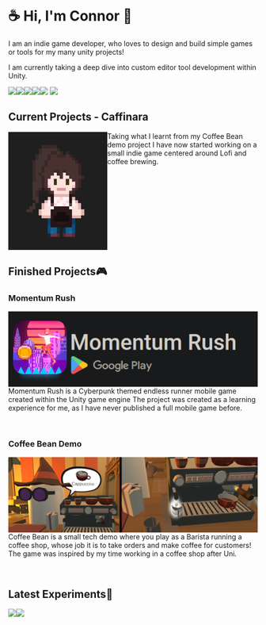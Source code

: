 # ☕ Hi, I'm Connor 👋

I am an indie game developer, who loves to design and build simple games or tools for my many unity projects!

I am currently taking a deep dive into custom editor tool development within Unity.

<img align='left' src="https://github-readme-stats.vercel.app/api?username=cm66Work&hide=contribs,issues&rank_icon=github&show_icons=true&theme=tokyonight">
<img width="47%" src="https://github-readme-stats.vercel.app/api/top-langs?username=cm66Work&layout=compact&theme=tokyonight&langs_count=8">

<img align='left' src="https://img.shields.io/badge/c++-%2300599C.svg?style=for-the-badge&logo=c%2B%2B&logoColor=white">
<img align='left' src="https://img.shields.io/badge/c%23-%23239120.svg?style=for-the-badge&logo=c-sharp&logoColor=white">

<img align='left' src="https://img.shields.io/badge/unity-%23000000.svg?style=for-the-badge&logo=unity&logoColor=white">
<img  src="https://img.shields.io/badge/GODOT-%23FFFFFF.svg?style=for-the-badge&logo=godot-engine">

<br clear="left" style="margin:16px;"/>

## Current Projects - Caffinara

<img align="left" width="200" src="https://github.com/cm66Work/cm66Work/blob/613311aa8aaf33dcc83d1c421966f4be50ab2577/Assets/Caffinara%20Player.png" />
Taking what I learnt from my Coffee Bean demo project I have now started working on a small indie game centered around Lofi and coffee brewing.

<br clear="left"/>

## Finished Projects🎮
### Momentum Rush
<a href="https://connormarshall.myportfolio.com/momentum-rush" text-align: center>
  <img align="right" src="https://github.com/cm66Work/cm66Work/blob/main/Assets/MyAndoind%20Game.png" />
</a>
<p> Momentum Rush is a Cyberpunk themed endless runner mobile game created within the Unity game engine
The project was created as a learning experience for me, as I have never published a full mobile game before. </p>

<br clear="left"/>

### Coffee Bean Demo
<a href="https://connormarshall.myportfolio.com/coffee-bean" text-align: center>
<img align="right" src="https://github.com/cm66Work/cm66Work/blob/613311aa8aaf33dcc83d1c421966f4be50ab2577/Assets/CoffeeBean%20demo.png" />
</a>
<p>
Coffee Bean is a small tech demo where you play as a Barista running a coffee shop, whose job it is to take orders and make coffee for customers!
The game was inspired by my time working in a coffee shop after Uni.
</p>

<br clear="left"/>

## Latest Experiments🧪
<a href="https://github.com/cm66Work/DigitalHuman-with-OpenAI" text-align: center >
  <img align="left" src="https://github-readme-stats.vercel.app/api/pin/?username=cm66Work&repo=DigitalHuman-with-OpenAI&theme=tokyonight" />
</a>
<a href="https://github.com/cm66Work/Open-Event-System" text-align: center>
  <img align="left" src="https://github-readme-stats.vercel.app/api/pin/?username=cm66Work&repo=Open-Event-System&theme=tokyonight" />
</a>


